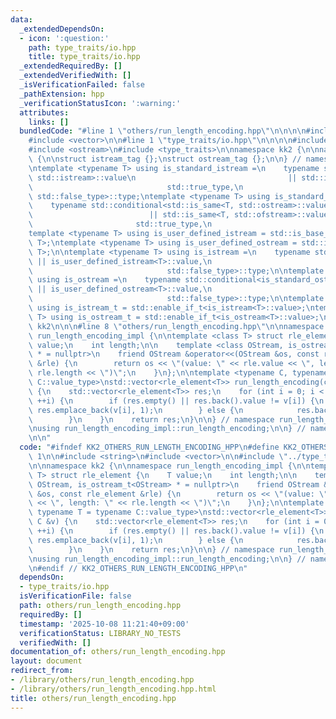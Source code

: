 ```yaml
---
data:
  _extendedDependsOn:
  - icon: ':question:'
    path: type_traits/io.hpp
    title: type_traits/io.hpp
  _extendedRequiredBy: []
  _extendedVerifiedWith: []
  _isVerificationFailed: false
  _pathExtension: hpp
  _verificationStatusIcon: ':warning:'
  attributes:
    links: []
  bundledCode: "#line 1 \"others/run_length_encoding.hpp\"\n\n\n\n#include <string>\n\
    #include <vector>\n\n#line 1 \"type_traits/io.hpp\"\n\n\n\n#include <istream>\n\
    #include <ostream>\n#include <type_traits>\n\nnamespace kk2 {\n\nnamespace type_traits\
    \ {\n\nstruct istream_tag {};\nstruct ostream_tag {};\n\n} // namespace type_traits\n\
    \ntemplate <typename T> using is_standard_istream =\n    typename std::conditional<std::is_same<T,\
    \ std::istream>::value\n                                  || std::is_same<T, std::ifstream>::value,\n\
    \                              std::true_type,\n                             \
    \ std::false_type>::type;\ntemplate <typename T> using is_standard_ostream =\n\
    \    typename std::conditional<std::is_same<T, std::ostream>::value\n        \
    \                          || std::is_same<T, std::ofstream>::value,\n       \
    \                       std::true_type,\n                              std::false_type>::type;\n\
    template <typename T> using is_user_defined_istream = std::is_base_of<type_traits::istream_tag,\
    \ T>;\ntemplate <typename T> using is_user_defined_ostream = std::is_base_of<type_traits::ostream_tag,\
    \ T>;\n\ntemplate <typename T> using is_istream =\n    typename std::conditional<is_standard_istream<T>::value\
    \ || is_user_defined_istream<T>::value,\n                              std::true_type,\n\
    \                              std::false_type>::type;\n\ntemplate <typename T>\
    \ using is_ostream =\n    typename std::conditional<is_standard_ostream<T>::value\
    \ || is_user_defined_ostream<T>::value,\n                              std::true_type,\n\
    \                              std::false_type>::type;\n\ntemplate <typename T>\
    \ using is_istream_t = std::enable_if_t<is_istream<T>::value>;\ntemplate <typename\
    \ T> using is_ostream_t = std::enable_if_t<is_ostream<T>::value>;\n\n} // namespace\
    \ kk2\n\n\n#line 8 \"others/run_length_encoding.hpp\"\n\nnamespace kk2 {\n\nnamespace\
    \ run_length_encoding_impl {\n\ntemplate <class T> struct rle_element {\n    T\
    \ value;\n    int length;\n\n    template <class OStream, is_ostream_t<OStream>\
    \ * = nullptr>\n    friend OStream &operator<<(OStream &os, const rle_element\
    \ &rle) {\n        return os << \"(value: \" << rle.value << \", length: \" <<\
    \ rle.length << \")\";\n    }\n};\n\ntemplate <typename C, typename T = typename\
    \ C::value_type>\nstd::vector<rle_element<T>> run_length_encoding(const C &v)\
    \ {\n    std::vector<rle_element<T>> res;\n    for (int i = 0; i < (int)v.size();\
    \ ++i) {\n        if (res.empty() || res.back().value != v[i]) {\n           \
    \ res.emplace_back(v[i], 1);\n        } else {\n            res.back().length++;\n\
    \        }\n    }\n    return res;\n}\n\n} // namespace run_length_encoding_impl\n\
    \nusing run_length_encoding_impl::run_length_encoding;\n\n} // namespace kk2\n\
    \n\n"
  code: "#ifndef KK2_OTHERS_RUN_LENGTH_ENCODING_HPP\n#define KK2_OTHERS_RUN_LENGTH_ENCODING_HPP\
    \ 1\n\n#include <string>\n#include <vector>\n\n#include \"../type_traits/io.hpp\"\
    \n\nnamespace kk2 {\n\nnamespace run_length_encoding_impl {\n\ntemplate <class\
    \ T> struct rle_element {\n    T value;\n    int length;\n\n    template <class\
    \ OStream, is_ostream_t<OStream> * = nullptr>\n    friend OStream &operator<<(OStream\
    \ &os, const rle_element &rle) {\n        return os << \"(value: \" << rle.value\
    \ << \", length: \" << rle.length << \")\";\n    }\n};\n\ntemplate <typename C,\
    \ typename T = typename C::value_type>\nstd::vector<rle_element<T>> run_length_encoding(const\
    \ C &v) {\n    std::vector<rle_element<T>> res;\n    for (int i = 0; i < (int)v.size();\
    \ ++i) {\n        if (res.empty() || res.back().value != v[i]) {\n           \
    \ res.emplace_back(v[i], 1);\n        } else {\n            res.back().length++;\n\
    \        }\n    }\n    return res;\n}\n\n} // namespace run_length_encoding_impl\n\
    \nusing run_length_encoding_impl::run_length_encoding;\n\n} // namespace kk2\n\
    \n#endif // KK2_OTHERS_RUN_LENGTH_ENCODING_HPP\n"
  dependsOn:
  - type_traits/io.hpp
  isVerificationFile: false
  path: others/run_length_encoding.hpp
  requiredBy: []
  timestamp: '2025-10-08 11:21:40+09:00'
  verificationStatus: LIBRARY_NO_TESTS
  verifiedWith: []
documentation_of: others/run_length_encoding.hpp
layout: document
redirect_from:
- /library/others/run_length_encoding.hpp
- /library/others/run_length_encoding.hpp.html
title: others/run_length_encoding.hpp
---
```


